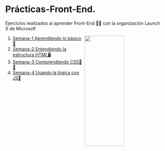 # Prácticas-Front-End.

Ejercicios realizados al aprender Front-End 👨‍💻 con la organización Launch X de Microsoft

<img src="https://media1.giphy.com/media/13FrpeVH09Zrb2/giphy.gif" align="right" width="50%" height="30%">

1. [Semana-1 Aprendiendo lo básico 👀](https://github.com/IIDarkTexII/Practicas-Front-End/tree/main/Semana%201%20-%20Aprendiendo%20lo%20basico)
2. [Semana-2 Entendiendo la estructura HTML🖥](https://github.com/IIDarkTexII/Practicas-Front-End/tree/main/Semana%202%20-%20Aprendiendo%20HTML)
3. [Semana-3 Comprendiendo CSS📱📲](https://github.com/IIDarkTexII/Practicas-Front-End/tree/main/Semana%203%20-%20Aprendiendo%20CSS)
4. [Semana-4 Usando la lógica con JS🧠](https://github.com/IIDarkTexII/Practicas-Front-End/tree/main/Semana%204%20-%20Aprendiendo%20JS)
